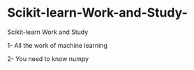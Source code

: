 # Scikit-learn-Work-and-Study-
Scikit-learn Work and Study 

1- All the work of machine learning

2- You need to know numpy
